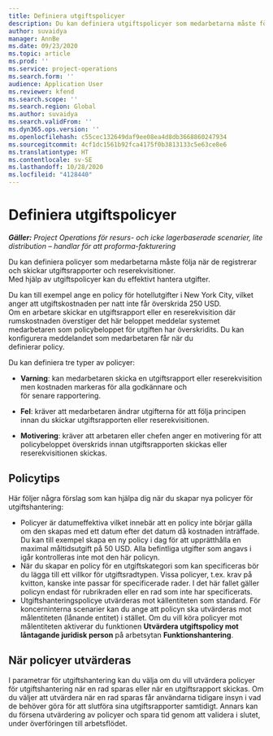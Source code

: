 ```yaml
---
title: Definiera utgiftspolicyer
description: Du kan definiera utgiftspolicyer som medarbetarna måste följa när de registrerar och skickar utgiftsrapporter och reserekvisitioner.
author: suvaidya
manager: AnnBe
ms.date: 09/23/2020
ms.topic: article
ms.prod: ''
ms.service: project-operations
ms.search.form: ''
audience: Application User
ms.reviewer: kfend
ms.search.scope: ''
ms.search.region: Global
ms.author: suvaidya
ms.search.validFrom: ''
ms.dyn365.ops.version: ''
ms.openlocfilehash: c55cec132649daf9ee08ea4d8db3668860247934
ms.sourcegitcommit: 4cf1dc1561b92fca4175f0b3813133c5e63ce8e6
ms.translationtype: HT
ms.contentlocale: sv-SE
ms.lasthandoff: 10/28/2020
ms.locfileid: "4128440"
---
```

# <a name="define-expense-policies"></a>Definiera utgiftspolicyer

_**Gäller:** Project Operations för resurs- och icke lagerbaserade scenarier, lite distribution – handlar för att proforma-fakturering_

Du kan definiera policyer som medarbetarna måste följa när de registrerar och skickar utgiftsrapporter och reserekvisitioner.         
Med hjälp av utgiftspolicyer kan du effektivt hantera utgifter.         

Du kan till exempel ange en policy för hotellutgifter i New York City, vilket anger att utgiftskostnaden per natt inte får överskrida 250 USD.       
Om en arbetare skickar en utgiftsrapport eller en reserekvisition där rumskostnaden överstiger det här beloppet meddelar systemet         
medarbetaren som policybeloppet för utgiften har överskridits. Du kan konfigurera meddelandet som medarbetaren får när du        
definierar policy.      
        
Du kan definiera tre typer av policyer:         
        
- **Varning**: kan medarbetaren skicka en utgiftsrapport eller reserekvisition men kostnaden markeras för alla godkännare och         
  för senare rapportering.        

- **Fel**: kräver att medarbetaren ändrar utgifterna för att följa principen innan du skickar utgiftsrapporten eller reserekvisitionen.        
 
 - **Motivering**: kräver att arbetaren eller chefen anger en motivering för att policybeloppet överskrids innan utgiftsrapporten skickas eller reserekvisitionen skickas.        

## <a name="policy-tips"></a>Policytips
Här följer några förslag som kan hjälpa dig när du skapar nya policyer för utgiftshantering: 

- Policyer är datumeffektiva vilket innebär att en policy inte börjar gälla om den skapas med ett datum efter det datum då kostnaden inträffade. Du kan till exempel skapa en ny policy i dag för att upprätthålla en maximal måltidsutgift på 50 USD. Alla befintliga utgifter som angavs i igår kontrolleras inte mot den här policyn.
- När du skapar en policy för en utgiftskategori som kan specificeras bör du lägga till ett villkor för utgiftsradtypen. Vissa policyer, t.ex. krav på kvitton, kanske inte passar för specificerade rader. I det här fallet gäller policyn endast för rubrikraden eller en rad som inte har specificerats. 
- Utgiftshanteringspolicye utvärderas mot källentiteten som standard. För koncerninterna scenarier kan du ange att policyn ska utvärderas mot målentiteten (lånande entitet) i stället. Om du vill köra policyer mot målentiteten aktiverar du funktionen **Utvärdera utgiftspolicy mot låntagande juridisk person** på arbetsytan **Funktionshantering**.

## <a name="when-to-evaluate-policies"></a>När policyer utvärderas

I parametrar för utgiftshantering kan du välja om du vill utvärdera policyer för utgiftshantering när en rad sparas eller när en utgiftsrapport skickas. Om du väljer att utvärdera när en rad sparas får användarna tidigare insyn i vad de behöver göra för att slutföra sina utgiftsrapporter samtidigt. Annars kan du försena utvärdering av policyer och spara tid genom att validera i slutet, under överföringen till arbetsflödet.
